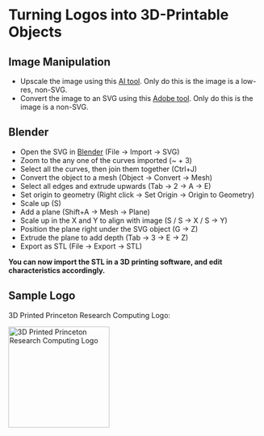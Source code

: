 # Turning Logos into 3D-Printable Objects

## Image Manipulation

- Upscale the image using this [AI tool](https://www.upscale.media/upload). Only do this is the image is a low-res, non-SVG.
- Convert the image to an SVG using this [Adobe tool](https://www.adobe.com/express/feature/image/convert/svg). Only do this is the image is a non-SVG.

## Blender

- Open the SVG in [Blender](https://www.blender.org/download/) (File -> Import -> SVG)
- Zoom to the any one of the curves imported (~ + 3)
- Select all the curves, then join them together (Ctrl+J)
- Convert the object to a mesh (Object -> Convert -> Mesh)
- Select all edges and extrude upwards (Tab -> 2 -> A -> E)
- Set origin to geometry (Right click -> Set Origin -> Origin to Geometry)
- Scale up (S)
- Add a plane (Shift+A -> Mesh -> Plane)
- Scale up in the X and Y to align with image (S / S -> X / S -> Y)
- Position the plane right under the SVG object (G -> Z)
- Extrude the plane to add depth (Tab -> 3 -> E -> Z)
- Export as STL (File -> Export -> STL)

**You can now import the STL in a 3D printing software, and edit characteristics accordingly.**

## Sample Logo

3D Printed Princeton Research Computing Logo:

<img src="PRC LOGO/PRC-3D.png" alt="3D Printed Princeton Research Computing Logo" width="200"/>
